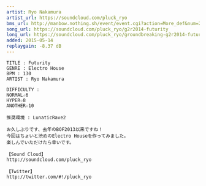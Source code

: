 ```yaml
---
artist: Ryo Nakamura
artist_url: https://soundcloud.com/pluck_ryo
bms_url: http://manbow.nothing.sh/event/event.cgi?action=More_def&num=260&event=96
song_url: https://soundcloud.com/pluck_ryo/g2r2014-futurity
long_url: https://soundcloud.com/pluck_ryo/groundbreaking-g2r2014-futurity-original-mix
added: 2015-05-14
replaygain: -8.37 dB
---
```


    TITLE : Futurity
    GENRE : Electro House
    BPM : 130
    ARTIST : Ryo Nakamura

    DIFFICULTY :
    NORMAL☆6
    HYPER☆8
    ANOTHER☆10

    推奨環境 : LunaticRave2

    お久しぶりです、去年のBOF2013以来ですね！
    今回はちょいと渋めのElectro Houseを作ってみました。
    楽しんでいただけたら幸いです。

    【Sound Cloud】
    http://soundcloud.com/pluck_ryo

    【Twitter】
    http://twitter.com/#!/pluck_ryo
